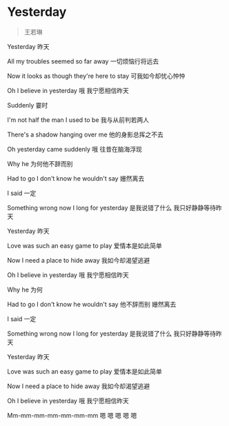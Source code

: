 # Yesterday
> 王若琳

Yesterday
昨天

All my troubles seemed so far away
一切烦恼行将远去

Now it looks as though they're here to stay
可我如今却忧心忡忡

Oh I believe in yesterday
哦 我宁愿相信昨天

Suddenly
霎时

I'm not half the man I used to be 
我与从前判若两人

There's a shadow hanging over me
他的身影总挥之不去

Oh yesterday came suddenly
哦 往昔在脑海浮现

Why he
为何他不辞而别

Had to go I don't know he wouldn't say
姗然离去

I said
一定

Something wrong now I long for yesterday
是我说错了什么 我只好静静等待昨天

Yesterday
昨天

Love was such an easy game to play
爱情本是如此简单

Now I need a place to hide away
我如今却渴望逃避

Oh I believe in yesterday
哦 我宁愿相信昨天

Why he
为何

Had to go I don't know he wouldn't say
他不辞而别 姗然离去

I said
一定

Something wrong now I long for yesterday
是我说错了什么 我只好静静等待昨天

Yesterday
昨天

Love was such an easy game to play
爱情本是如此简单

Now I need a place to hide away
我如今却渴望逃避

Oh I believe in yesterday
哦 我宁愿相信昨天

Mm-mm-mm-mm-mm-mm-mm
嗯 嗯 嗯 嗯 嗯
